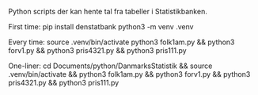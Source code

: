 Python scripts der kan hente tal fra tabeller i Statistikbanken.

First time:
pip install denstatbank
python3 -m venv .venv

Every time:
source .venv/bin/activate 
python3 folk1am.py && python3 forv1.py && python3 pris4321.py && python3 pris111.py

One-liner:
cd Documents/python/DanmarksStatistik && source .venv/bin/activate && python3 folk1am.py && python3 forv1.py && python3 pris4321.py && python3 pris111.py

